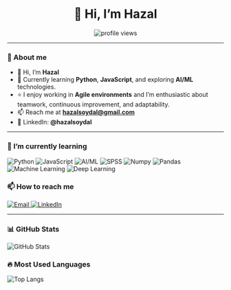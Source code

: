 <!-- Profile Header -->
<h1 align="center">👋 Hi, I’m Hazal</h1>

<p align="center">
  <img src="https://komarev.com/ghpvc/?username=hazalsoydal&style=for-the-badge" alt="profile views" />
</p>

---

### 🧭 About me
- 👋 Hi, I’m **Hazal**  
- 🌱 Currently learning **Python**, **JavaScript**, and exploring **AI/ML** technologies.
- ⭐️ I enjoy working in **Agile environments** and I’m enthusiastic about teamwork, continuous improvement, and adaptability.  
- 📫 Reach me at **hazalsoydal@gmail.com**  
- 🔗 LinkedIn: **@hazalsoydal**

---

### 🌱 I’m currently learning
<p>
  <img alt="Python" src="https://img.shields.io/badge/Python-3776AB?style=for-the-badge&logo=python&logoColor=white" />
  <img alt="JavaScript" src="https://img.shields.io/badge/JavaScript-F7DF1E?style=for-the-badge&logo=javascript&logoColor=000000" />
  <img alt="AI/ML" src="https://img.shields.io/badge/Artificial%20Intelligence-FF6F00?style=for-the-badge&logo=openai&logoColor=white" />
  <img alt="SPSS" src="https://img.shields.io/badge/SPSS-CC092F?style=for-the-badge&logo=ibm&logoColor=white" />
  <img alt="Numpy" src="https://img.shields.io/badge/Numpy-013243?style=for-the-badge&logo=numpy&logoColor=white" />
  <img alt="Pandas" src="https://img.shields.io/badge/Pandas-150458?style=for-the-badge&logo=pandas&logoColor=white" />
  <img alt="Machine Learning" src="https://img.shields.io/badge/Machine%20Learning-102230?style=for-the-badge&logo=scikitlearn&logoColor=orange" />
  <img alt="Deep Learning" src="https://img.shields.io/badge/Deep%20Learning-FF6F00?style=for-the-badge&logo=tensorflow&logoColor=white" />

  
</p>

### 📫 How to reach me
<p>
  <a href="mailto:hazalsoydal@gmail.com">
    <img alt="Email" src="https://img.shields.io/badge/Email-hazalsoydal%40gmail.com-D14836?style=for-the-badge&logo=gmail&logoColor=white" />
  </a>
  <a href="https://www.linkedin.com/in/hazalsoydal" target="_blank">
    <img alt="LinkedIn" src="https://img.shields.io/badge/LinkedIn-@hazalsoydal-0A66C2?style=for-the-badge&logo=linkedin&logoColor=white" />
  </a>
</p>

---



### 📊 GitHub Stats
<p>
  <img alt="GitHub Stats" src="https://github-readme-stats.vercel.app/api?username=hazalsoydal&show_icons=true&theme=radical" />
</p>

### 🔥 Most Used Languages
<p>
  <img alt="Top Langs" src="https://github-readme-stats.vercel.app/api/top-langs/?username=hazalsoydal&layout=compact&theme=radical" />
</p>

<!-- Optional: Streaks (isterseniz açın)
<p>
  <img alt="GitHub Streak" src="https://streak-stats.demolab.com/?user=hazalsoydal&theme=radical" />
</p>
-->

<!---
hazalsoydal/hazalsoydal is a ✨ special ✨ repository because its `README.md` (this file) appears on your GitHub profile.
You can click the Preview link to take a look at your changes.
--->
